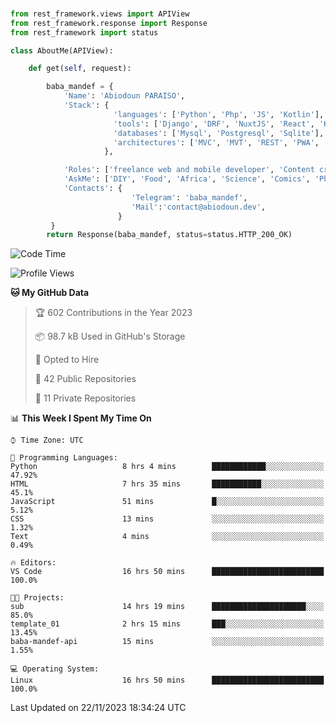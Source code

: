 ###
```python
from rest_framework.views import APIView
from rest_framework.response import Response
from rest_framework import status

class AboutMe(APIView):

    def get(self, request):

        baba_mandef = {
            'Name': 'Abiodoun PARAISO',
            'Stack': {
                       'languages': ['Python', 'Php', 'JS', 'Kotlin'],
                       'tools': ['Django', 'DRF', 'NuxtJS', 'React', 'Kotlin', 'Electron'],
                       'databases': ['Mysql', 'Postgresql', 'Sqlite'],
                       'architectures': ['MVC', 'MVT', 'REST', 'PWA', 'SPA', 'MicroServices']
                     },

            'Roles': ['freelance web and mobile developer', 'Content creator', 'Teacher', 'Mentor'],
            'AskMe': ['DIY', 'Food', 'Africa', 'Science', 'Comics', 'Photography', 'Tech', 'Programming'],
            'Contacts': {
                           'Telegram': 'baba_mandef',
                           'Mail':'contact@abiodoun.dev',
                        }
         }
        return Response(baba_mandef, status=status.HTTP_200_OK)

```                    

<!--START_SECTION:waka-->
![Code Time](http://img.shields.io/badge/Code%20Time-890%20hrs%208%20mins-blue)

![Profile Views](http://img.shields.io/badge/Profile%20Views-1-blue)

**🐱 My GitHub Data** 

> 🏆 602 Contributions in the Year 2023
 > 
> 📦 98.7 kB Used in GitHub's Storage 
 > 
> 💼 Opted to Hire
 > 
> 📜 42 Public Repositories 
 > 
> 🔑 11 Private Repositories  
 > 
📊 **This Week I Spent My Time On** 

```text
⌚︎ Time Zone: UTC

💬 Programming Languages: 
Python                   8 hrs 4 mins        ████████████░░░░░░░░░░░░░   47.92% 
HTML                     7 hrs 35 mins       ███████████░░░░░░░░░░░░░░   45.1% 
JavaScript               51 mins             █░░░░░░░░░░░░░░░░░░░░░░░░   5.12% 
CSS                      13 mins             ░░░░░░░░░░░░░░░░░░░░░░░░░   1.32% 
Text                     4 mins              ░░░░░░░░░░░░░░░░░░░░░░░░░   0.49%

🔥 Editors: 
VS Code                  16 hrs 50 mins      █████████████████████████   100.0%

🐱‍💻 Projects: 
sub                      14 hrs 19 mins      █████████████████████░░░░   85.0% 
template_01              2 hrs 15 mins       ███░░░░░░░░░░░░░░░░░░░░░░   13.45% 
baba-mandef-api          15 mins             ░░░░░░░░░░░░░░░░░░░░░░░░░   1.55%

💻 Operating System: 
Linux                    16 hrs 50 mins      █████████████████████████   100.0%

```


 Last Updated on 22/11/2023 18:34:24 UTC
<!--END_SECTION:waka-->
